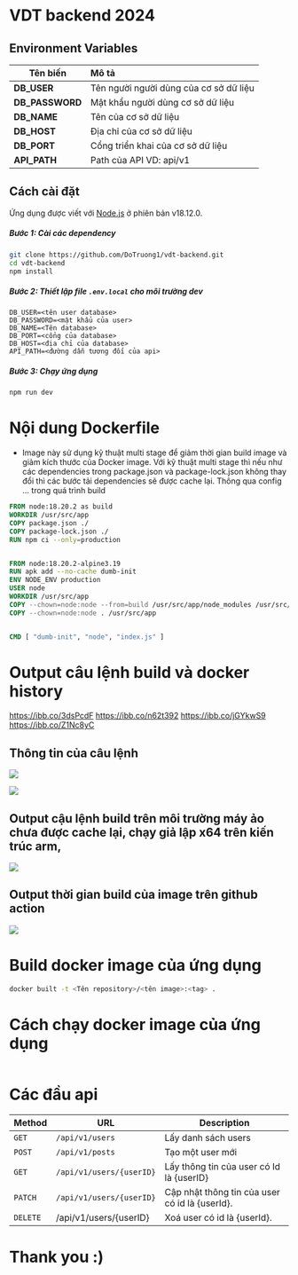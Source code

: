 # VDT backend 2024

[](https://github.com/DoTruong1/vdt-backend/actions/workflows/ci-test.yml)

## Environment Variables

| Tên biến        | Mô tả                                  |
| --------------- |:-------------------------------------- |
| **DB_USER**     | Tên người người dùng của cơ sở dữ liệu |
| **DB_PASSWORD** | Mật khẩu người dùng cơ sở dữ liệu      |
| **DB_NAME**     | Tên của cơ sở dữ liệu                  |
| **DB_HOST**     | Địa chỉ của cơ sở dữ liệu              |
| **DB_PORT**     | Cổng triển khai của cơ sở dữ liệu      |
| **API_PATH**    | Path của API VD: api/v1                |

## Cách cài đặt

Ứng dụng được viết với [Node.js](https://nodejs.org/) ở phiên bản v18.12.0.

##### Bước 1: Cài các dependency

```bash
git clone https://github.com/DoTruong1/vdt-backend.git
cd vdt-backend
npm install
```

##### Bước 2: Thiết lập file ``.env.local``  cho môi trường dev

```vim
DB_USER=<tên user database>
DB_PASSWORD=<mật khẩu của user>
DB_NAME=<Tên database>
DB_PORT=<cổng của database>
DB_HOST=<địa chỉ của database>
API_PATH=<đường dẫn tương đối của api>
```

##### Bước 3: Chạy ứng dụng

```bash
npm run dev
```

# Nội dung Dockerfile

- Image này sử dụng kỹ thuật multi stage để giảm thời gian build image và giảm kích thước của Docker image. Với kỹ thuật multi stage thì nếu như các dependencies trong package.json và package-lock.json không thay đổi thì các bước tải dependencies sẽ được cache lại. Thông qua config ... trong quá trình build

```dockerfile
FROM node:18.20.2 as build
WORKDIR /usr/src/app
COPY package.json ./
COPY package-lock.json ./
RUN npm ci --only=production


FROM node:18.20.2-alpine3.19
RUN apk add --no-cache dumb-init
ENV NODE_ENV production
USER node
WORKDIR /usr/src/app
COPY --chown=node:node --from=build /usr/src/app/node_modules /usr/src/app/node_modules
COPY --chown=node:node . /usr/src/app


CMD [ "dumb-init", "node", "index.js" ]

```

# Output câu lệnh build và docker history

https://ibb.co/3dsPcdF
https://ibb.co/n62t392
https://ibb.co/jGYkwS9
https://ibb.co/Z1Nc8yC

## Thông tin của câu lệnh

![](https://i.ibb.co/Jmxkrkf/image.png)

![](https://i.ibb.co/34XQf2X/image.png)

## Output cậu lệnh build trên môi trường máy ảo chưa được cache lại, chạy giả lập x64 trên kiến trúc arm,

![](https://i.ibb.co/ct9h8jK/image.png)

## Output thời gian build của image trên github action

![](https://i.ibb.co/GcQ2yNz/image.png)

# Build docker image của ứng dụng

```bash
docker built -t <Tên repository>/<tên image>:<tag> .
```

# Cách chạy docker image của ứng dụng

```bash

```

# Các đầu api

| Method   | URL                      | Description                                    |
| -------- | ------------------------ | ---------------------------------------------- |
| `GET`    | `/api/v1/users`          | Lấy danh sách users                            |
| `POST`   | `/api/v1/posts`          | Tạo một user mới                               |
| `GET`    | `/api/v1/users/{userID}` | Lấy thông tin của user có Id là {userID}       |
| `PATCH`  | `/api/v1/users/{userID}` | Cập nhật thông tin của user có id là {userId}. |
| `DELETE` | /api/v1/users/{userID}   | Xoá user có id là {userId}.                    |

# Thank you :)

# 
